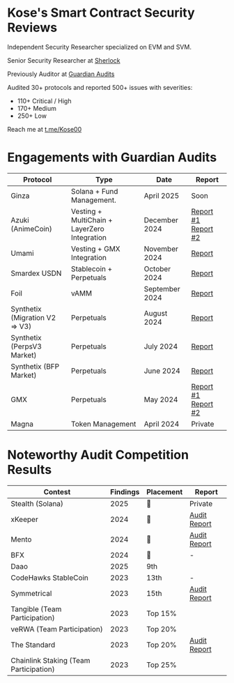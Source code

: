 # Kose's Smart Contract Security Reviews
Independent Security Researcher specialized on EVM and SVM.

Senior Security Researcher at [Sherlock](https://audits.sherlock.xyz/contests)

Previously Auditor at [Guardian Audits](https://guardianaudits.com/)

Audited 30+ protocols and reported 500+ issues with severities:

- 110+ Critical / High
- 170+ Medium
- 250+ Low

Reach me at [t.me/Kose00](t.me/Kose00)

# Engagements with Guardian Audits

| Protocol                       | Type                                         | Date           | Report                                                                                                                                                                                                            |
| ------------------------------ | -------------------------------------------- | -------------- | ----------------------------------------------------------------------------------------------------------------------------------------------------------------------------------------------------------------- |
| Ginza                          | Solana + Fund Management.                   | April 2025  |  Soon |
| Azuki (AnimeCoin)              | Vesting + MultiChain + LayerZero Integration | December 2024  | [Report #1](https://github.com/GuardianAudits/Audits/blob/main/Animecoin/2025-01-18_Anime_Claimer_1.pdf) [Report #2](https://github.com/GuardianAudits/Audits/blob/main/Animecoin/2025-01-18_Anime_Claimer_2.pdf) |
| Umami                          | Vesting + GMX Integration                    | November 2024  | [Report](https://github.com/GuardianAudits/Audits/blob/main/Umami/2025-01-26_Umami_GMX_PositionManager.pdf)                                                                                                       |
| Smardex USDN                   | Stablecoin + Perpetuals                      | October 2024   | [Report](https://github.com/GuardianAudits/Audits/blob/main/Smardex/12-18-2024_Smardex_USDN.pdf)                                                                                                                  |
| Foil                           | vAMM                                         | September 2024 | [Report](https://github.com/GuardianAudits/Audits/blob/main/Foil/2024-10-28_Foil.pdf)                                                                                                                             |
| Synthetix (Migration V2 => V3) | Perpetuals                                   | August 2024    | [Report](https://github.com/GuardianAudits/Audits/blob/main/Synthetix/2025-10-28_Synthetix_Migration.pdf)                                                                                                         |
| Synthetix (PerpsV3 Market)     | Perpetuals                                   | July 2024      | [Report](https://github.com/GuardianAudits/Audits/blob/main/Synthetix/2024-10-28_Synthetix_Perps_V3.pdf)                                                                                                          |
| Synthetix (BFP Market)         | Perpetuals                                   | June 2024      | [Report](https://github.com/GuardianAudits/Audits/blob/main/Synthetix/2025-03-03_Synthetix_BFP_2.pdf)                                                                                                             |
| GMX                            | Perpetuals                                   | May 2024       | [Report #1](https://github.com/GuardianAudits/Audits/blob/main/GMX/2024-06-14_GMX_Updates_1.pdf) [Report #2](https://github.com/GuardianAudits/Audits/blob/main/GMX/2024-06-14_GMX_Updates_2.pdf)                 |
| Magna                          | Token Management                             | April 2024     | Private |

# Noteworthy Audit Competition Results

| Contest                                 | Findings | Placement | Report                                                                                          | 
| --------------------------------------- | -------- | --------- | ----------------------------------------------------------------------------------------------- | 
| Stealth (Solana)                        | 2025     | 🥇        | Private                                                                                         |  
| xKeeper                                 | 2024     | 🥇        | [Audit Report](https://audits.sherlock.xyz/contests/248/report)                                 |  
| Mento                                   | 2024     | 🥇        | [Audit Report](https://audits.sherlock.xyz/contests/187/report)                                 |
| BFX                                     | 2024     | 🥉        | -                                                                                               |   
| Daao                                    | 2025     | 9th       |                                                                                                 |   
| CodeHawks StableCoin                    | 2023     | 13th      | -                                                                                               | 
| Symmetrical                             | 2023     | 15th      | [Audit Report](https://github.com/kosedogus/audits/blob/main/Audit%20Reports/Symmetrical.md)    | 
| Tangible (Team Participation)           | 2023     | Top 15%   |                                                                                                 | 
| veRWA (Team Participation)              | 2023     | Top 20%   |                                                                                                 |  
| The Standard                            | 2023     | Top 20%   | [Audit Report](https://github.com/kosedogus/audits/blob/main/Audit%20Reports/The%20Standard.md) | 
| Chainlink Staking (Team Participation)  | 2023     | Top 25%   |                                                                                                 | 

